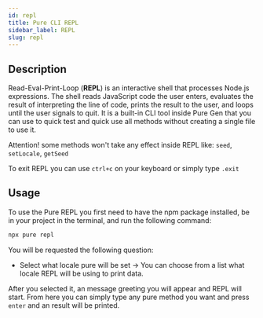 ```yaml
---
id: repl
title: Pure CLI REPL
sidebar_label: REPL
slug: repl
---
```


## Description
Read-Eval-Print-Loop (**REPL**) is an interactive shell that processes Node.js expressions. The shell reads JavaScript code the user enters, evaluates the result of interpreting the line of code, prints the result to the user, and loops until the user signals to quit. It is a built-in CLI tool inside Pure Gen that you can use to quick test and quick use all methods without creating a single file to use it.

Attention! some methods won't take any effect inside REPL like: `seed`, `setLocale`, `getSeed`

To exit REPL you can use `ctrl+c` on your keyboard or simply type `.exit`

## Usage
To use the Pure REPL you first need to have the npm package installed, be in your project in the terminal, and run the following command:

```bash
npx pure repl
```

You will be requested the following question:
- Select what locale pure will be set -> You can choose from a list what locale REPL will be using to print data.

After you selected it, an message greeting you will appear and REPL will start. From here you can simply type any pure method you want and press `enter` and an result will be printed.